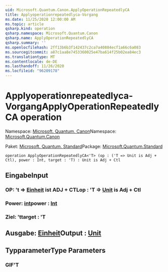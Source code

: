 ```yaml
---
uid: Microsoft.Quantum.Canon.ApplyOperationRepeatedlyCA
title: Applyoperationrepeatedlyca-Vorgang
ms.date: 11/25/2020 12:00:00 AM
ms.topic: article
qsharp.kind: operation
qsharp.namespace: Microsoft.Quantum.Canon
qsharp.name: ApplyOperationRepeatedlyCA
qsharp.summary: ''
ms.openlocfilehash: 2ff13b6b3f142437c2ca7a40884ecf1a66c6a083
ms.sourcegitcommit: a87c1aa8e7453360025e47ba614f25b02ea84ec3
ms.translationtype: MT
ms.contentlocale: de-DE
ms.lasthandoff: 11/26/2020
ms.locfileid: "96209178"
---
```

# <a name="applyoperationrepeatedlyca-operation"></a><span data-ttu-id="7b5b2-102">Applyoperationrepeatedlyca-Vorgang</span><span class="sxs-lookup"><span data-stu-id="7b5b2-102">ApplyOperationRepeatedlyCA operation</span></span>

<span data-ttu-id="7b5b2-103">Namespace: [Microsoft. Quantum. Canon](xref:Microsoft.Quantum.Canon)</span><span class="sxs-lookup"><span data-stu-id="7b5b2-103">Namespace: [Microsoft.Quantum.Canon](xref:Microsoft.Quantum.Canon)</span></span>

<span data-ttu-id="7b5b2-104">Paket: [Microsoft. Quantum. Standard](https://nuget.org/packages/Microsoft.Quantum.Standard)</span><span class="sxs-lookup"><span data-stu-id="7b5b2-104">Package: [Microsoft.Quantum.Standard](https://nuget.org/packages/Microsoft.Quantum.Standard)</span></span>




```qsharp
operation ApplyOperationRepeatedlyCA<'T> (op : ('T => Unit is Adj + Ctl), power : Int, target : 'T) : Unit is Adj + Ctl
```


## <a name="input"></a><span data-ttu-id="7b5b2-105">Eingabe</span><span class="sxs-lookup"><span data-stu-id="7b5b2-105">Input</span></span>

### <a name="op--t--unit--is-adj--ctl"></a><span data-ttu-id="7b5b2-106">OP: 't => [Einheit](xref:microsoft.quantum.lang-ref.unit)  ist ADJ + CTL</span><span class="sxs-lookup"><span data-stu-id="7b5b2-106">op : 'T => [Unit](xref:microsoft.quantum.lang-ref.unit)  is Adj + Ctl</span></span>




### <a name="power--int"></a><span data-ttu-id="7b5b2-107">Power: [int](xref:microsoft.quantum.lang-ref.int)</span><span class="sxs-lookup"><span data-stu-id="7b5b2-107">power : [Int](xref:microsoft.quantum.lang-ref.int)</span></span>




### <a name="target--t"></a><span data-ttu-id="7b5b2-108">Ziel: 't</span><span class="sxs-lookup"><span data-stu-id="7b5b2-108">target : 'T</span></span>





## <a name="output--unit"></a><span data-ttu-id="7b5b2-109">Ausgabe: [Einheit](xref:microsoft.quantum.lang-ref.unit)</span><span class="sxs-lookup"><span data-stu-id="7b5b2-109">Output : [Unit](xref:microsoft.quantum.lang-ref.unit)</span></span>



## <a name="type-parameters"></a><span data-ttu-id="7b5b2-110">Typparameter</span><span class="sxs-lookup"><span data-stu-id="7b5b2-110">Type Parameters</span></span>

### <a name="t"></a><span data-ttu-id="7b5b2-111">GIF</span><span class="sxs-lookup"><span data-stu-id="7b5b2-111">'T</span></span>

